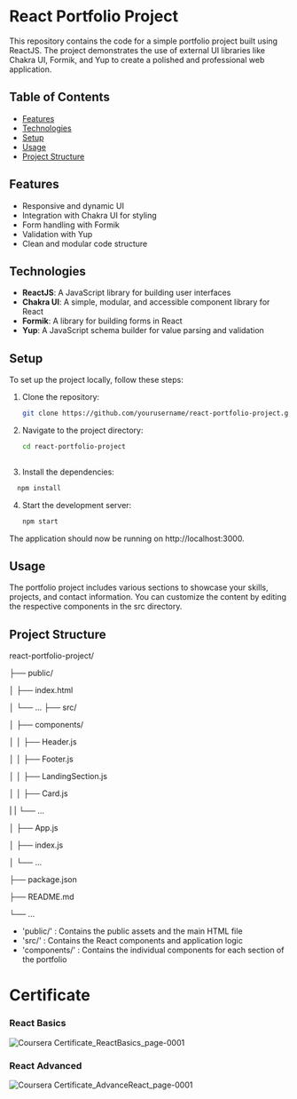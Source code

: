 # React Portfolio Project

This repository contains the code for a simple portfolio project built using ReactJS. The project demonstrates the use of external UI libraries like Chakra UI, Formik, and Yup to create a polished and professional web application.

## Table of Contents

- [Features](#features)
- [Technologies](#technologies)
- [Setup](#setup)
- [Usage](#usage)
- [Project Structure](#project-structure)

## Features

- Responsive and dynamic UI
- Integration with Chakra UI for styling
- Form handling with Formik
- Validation with Yup
- Clean and modular code structure

## Technologies

- **ReactJS**: A JavaScript library for building user interfaces
- **Chakra UI**: A simple, modular, and accessible component library for React
- **Formik**: A library for building forms in React
- **Yup**: A JavaScript schema builder for value parsing and validation

## Setup

To set up the project locally, follow these steps:

1. Clone the repository:
   ```bash
   git clone https://github.com/yourusername/react-portfolio-project.git

2. Navigate to the project directory:
   ```bash
   cd react-portfolio-project
  
3. Install the dependencies:
 ```bash
   npm install
   ```
4. Start the development server:
   ```bash
   npm start

The application should now be running on http://localhost:3000.

## Usage
The portfolio project includes various sections to showcase your skills, projects, and contact information. You can customize the content by editing the respective components in the src directory.

## Project Structure
react-portfolio-project/

├── public/

│   ├── index.html

│   └── ...
├── src/

│   ├── components/

│   │   ├── Header.js

│   │   ├── Footer.js

│   │   ├── LandingSection.js

│   │   ├── Card.js

|   |   └── ...

│   ├── App.js

│   ├── index.js

│   └── ...

├── package.json

├── README.md

└── ...

* 'public/' : Contains the public assets and the main HTML file
* 'src/' : Contains the React components and application logic
* 'components/' : Contains the individual components for each section of the portfolio

# Certificate

### React Basics
![Coursera Certificate_ReactBasics_page-0001](https://github.com/JeetDas5/Portfolio-Advance-React-Coursera/assets/165024867/7aa1606e-2449-46fe-b138-6e1053a23ec1)

### React Advanced
![Coursera Certificate_AdvanceReact_page-0001](https://github.com/JeetDas5/Portfolio-Advance-React-Coursera/assets/165024867/5f8bf5a1-75ab-40c6-8e2a-0fcba15e1292)


